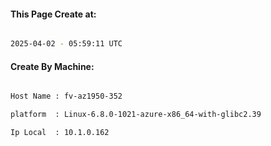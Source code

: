 
   
#### This Page Create at:

```bash

2025-04-02 - 05:59:11 UTC

```

#### Create By Machine:

```bash

Host Name : fv-az1950-352

platform  : Linux-6.8.0-1021-azure-x86_64-with-glibc2.39

Ip Local  : 10.1.0.162

```

